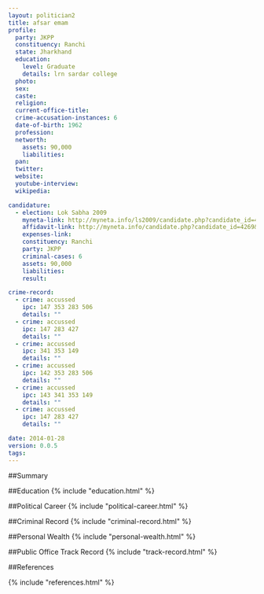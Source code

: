 ```yaml
---
layout: politician2
title: afsar emam
profile: 
  party: JKPP
  constituency: Ranchi
  state: Jharkhand
  education: 
    level: Graduate
    details: lrn sardar college
  photo: 
  sex: 
  caste: 
  religion: 
  current-office-title: 
  crime-accusation-instances: 6
  date-of-birth: 1962
  profession: 
  networth: 
    assets: 90,000
    liabilities: 
  pan: 
  twitter: 
  website: 
  youtube-interview: 
  wikipedia: 

candidature: 
  - election: Lok Sabha 2009
    myneta-link: http://myneta.info/ls2009/candidate.php?candidate_id=4269
    affidavit-link: http://myneta.info/candidate.php?candidate_id=4269&scan=original
    expenses-link: 
    constituency: Ranchi 
    party: JKPP
    criminal-cases: 6
    assets: 90,000
    liabilities: 
    result:  

crime-record: 
  - crime: accussed
    ipc: 147 353 283 506
    details: "" 
  - crime: accussed
    ipc: 147 283 427
    details: "" 
  - crime: accussed
    ipc: 341 353 149
    details: "" 
  - crime: accussed
    ipc: 142 353 283 506
    details: "" 
  - crime: accussed
    ipc: 143 341 353 149
    details: "" 
  - crime: accussed
    ipc: 147 283 427
    details: "" 

date: 2014-01-28
version: 0.0.5
tags: 
---
```

##Summary


##Education
{% include "education.html" %}


##Political Career
{% include "political-career.html" %}


##Criminal Record
{% include "criminal-record.html" %}


##Personal Wealth
{% include "personal-wealth.html" %}


##Public Office Track Record
{% include "track-record.html" %}


##References


{% include "references.html" %}
